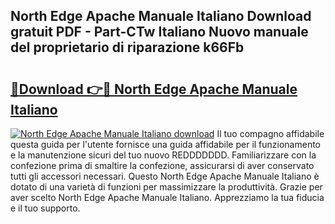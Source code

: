 ## North Edge Apache Manuale Italiano Download gratuit PDF - Part-CTw Italiano Nuovo manuale del proprietario di riparazione k66Fb

# <h2><a href="http://dfeazbc.blite.top/?on=North+Edge+Apache+Manuale+Italiano">🔗Download 👉🔴 North Edge Apache Manuale Italiano</a></h2>

[![North Edge Apache Manuale Italiano download](https://i.imgur.com/lujVjoI.png)](http://dfeazbc.blite.top/?on=North+Edge+Apache+Manuale+Italiano)
Il tuo compagno affidabile questa guida per l'utente fornisce una guida affidabile per il funzionamento e la manutenzione sicuri del tuo nuovo REDDDDDDD. Familiarizzare con la confezione prima di smaltire la confezione, assicurarsi di aver conservato tutti gli accessori necessari. Questo North Edge Apache Manuale Italiano è dotato di una varietà di funzioni per massimizzare la produttività. Grazie per aver scelto North Edge Apache Manuale Italiano. Apprezziamo la tua fiducia e il tuo supporto.

